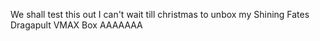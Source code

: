 We shall test this out
I can't wait till christmas to unbox my Shining Fates Dragapult VMAX Box AAAAAAA